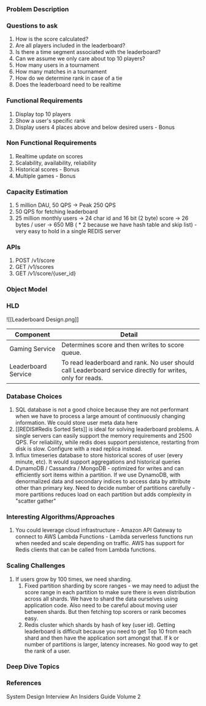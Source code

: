 ### Problem Description


### Questions to ask
1. How is the score calculated?
2. Are all players included in the leaderboard?
3. Is there a time segment associated with the leaderboard?
4. Can we assume we only care about top 10 players?
5. How many users in a tournament
6. How many matches in a tournament
7. How do we determine rank in case of a tie
8. Does the leaderboard need to be realtime

### Functional Requirements
1. Display top 10 players 
2. Show a user's specific rank 
3. Display users 4 places above and below desired users - Bonus

### Non Functional Requirements
1. Realtime update on scores
2. Scalability, availability, reliability 
3. Historical scores - Bonus
4. Multiple games - Bonus 

### Capacity Estimation
1. 5 million DAU, 50 QPS -> Peak 250 QPS
2. 50 QPS for fetching leaderboard
3. 25 million monthly users -> 24 char id and 16 bit (2 byte) score -> 26 bytes / user -> 650 MB ( * 2 because we have hash table and skip list) - very easy to hold in a single REDIS server

### APIs
1. POST /v1/score
2. GET /v1/scores
3. GET /v1/score/{user_id}

### Object Model


### HLD
![[Leaderboard Design.png]]

| Component           | Detail                                                                                                     |
| ------------------- | ---------------------------------------------------------------------------------------------------------- |
| Gaming Service      | Determines score and then writes to score queue.                                                           |
| Leaderboard Service | To read leaderboard and rank. No user should call Leaderboard service directly for writes, only for reads. |



### Database Choices
1. SQL database is not a good choice because they are not performant when we have to process a large amount of continuously changing information. We could store user meta data here
2. [[REDIS#Redis Sorted Sets]] is ideal for solving leaderboard problems. A single servers can easily support the memory requirements and 2500 QPS. For reliability, while redis does support persistence, restarting from disk is slow. Configure with a read replica instead. 
3. Influx timeseries database to store historical scores of user (every minute, etc). It would support aggregations and historical queries
4. DynamoDB / Cassandra / MongoDB - optimized for writes and can efficiently sort items within a partition. If we use DynamoDB, with denormalized data and secondary indices to access data by attribute other than primary key. Need to decide number of partitions carefully - more partitions reduces load on each partition but adds complexity in "scatter gather"

### Interesting Algorithms/Approaches
1. You could leverage cloud infrastructure - Amazon API Gateway to connect to AWS Lambda Functions - Lambda serverless functions run when needed and scale depending on traffic. AWS has support for Redis clients that can be called from Lambda functions. 

### Scaling Challenges
1. If users grow by 100 times, we need sharding. 
	1. Fixed partition sharding by score ranges - we may need to adjust the score range in each partition to make sure there is even distribution across all shards. We have to shard the data ourselves using application code. Also need to be careful about moving user between shards. But then fetching top scorers or rank becomes easy. 
	2. Redis cluster which shards by hash of key (user id). Getting leaderboard is difficult because you need to get Top 10 from each shard and then have the application sort amongst that. If k or number of partitions is larger, latency increases. No good way to get the rank of a user. 

### Deep Dive Topics


### References
System Design Interview An Insiders Guide Volume 2 
